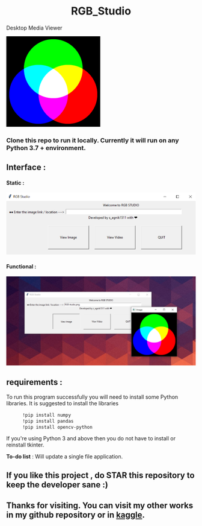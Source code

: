 <div align="center"><h1>RGB_Studio</h1></div>
Desktop Media Viewer 

![](https://github.com/sagnik1511/RGB_Studio/blob/main/RGB%20studio.png)

### Clone this repo to run it locally. Currently it will run on any Python 3.7 + environment.

## Interface :

#### Static :

![](https://github.com/sagnik1511/RGB_Studio/blob/main/interface_RGB_studio.png)

#### Functional :

![](https://github.com/sagnik1511/RGB_Studio/blob/main/function_interface.png)

## requirements :
    
  To run this program successfully you will need to install some Python libraries. It is suggested to install the libraries 
          
          !pip install numpy
          !pip install pandas
          !pip install opencv-python
  If you're using Python 3 and above then you do not have to install or reinstall tkinter.
  
  **To-do list** : Will update a single file application.
  
  
  ## If you like this project , do STAR this repository to keep the developer sane :)
  
  ## Thanks for visiting. You can visit my other works in my github repository or in [kaggle](https://www.kaggle.com/sagnik1511/code).
  
